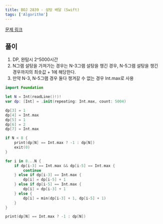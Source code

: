 ```yaml
---
title: BOJ 2839 - 설탕 배달 (Swift)
tags: ['Algorithm']
---
```


[문제 링크](https://www.acmicpc.net/problem/2839)

## 풀이

1. DP, 완탐시 2^5000시간
2. N그램 설탕을 가져가는 경우는 N-3그램 설탕을 챙긴 경우, N-5그램 설탕을 챙긴 경우까지의 최솟값 + 1에 해당한다.
3. 만약 N-3, N-5그램 경우 둘다 챙겨갈 수 없는 경우 Int.max로 사용

```swift
import Foundation

let N = Int(readLine()!)!
var dp: [Int] = .init(repeating: Int.max, count: 5004)

dp[3] = 1
dp[4] = Int.max
dp[5] = 1
dp[6] = 2
dp[7] = Int.max

if N < 8 {
    print(dp[N] == Int.max ? -1 : dp[N])
    exit(0)
}

for i in 8...N {
    if dp[i-3] == Int.max && dp[i-5] == Int.max {
        continue
    } else if dp[i-3] == Int.max {
        dp[i] = dp[i-5] + 1
    } else if dp[i-5] == Int.max {
        dp[i] = dp[i-3] + 1
    } else {
        dp[i] = min(dp[i-3] + 1, dp[i-5] + 1)
    }
}

print(dp[N] == Int.max ? -1 : dp[N])
```
